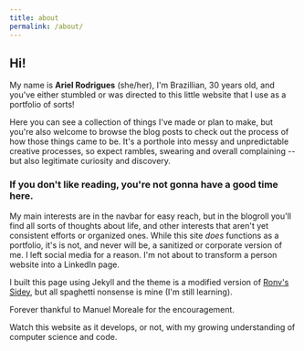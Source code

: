 ```yaml
---
title: about
permalink: /about/
---
```


## Hi!

My name is **Ariel Rodrigues** (she/her), I'm Brazillian, 30 years old, and you've either stumbled or was directed to this little website that I use as a portfolio of sorts!

Here you can see a collection of things I've made or plan to make, but you're also welcome to browse the blog posts to check out the process of how those things came to be. It's a porthole into messy and unpredictable creative processes, so expect rambles, swearing and overall complaining -- but also legitimate curiosity and discovery.

### If you don't like reading, you're not gonna have a good time here.

My main interests are in the navbar for easy reach, but in the blogroll you'll find all sorts of thoughts about life, and other interests that aren't yet consistent efforts or organized ones. While this site *does* functions as a portfolio, it's is not, and never will be, a sanitized or corporate version of me. I left social media for a reason. I'm not about to transform a person website into a LinkedIn page.

I built this page using Jekyll and the theme is a modified version of <a href ="https://github.com/ronv/sidey">Ronv's Sidey</a>, but all spaghetti nonsense is mine (I'm still learning).

Forever thankful to Manuel Moreale for the encouragement.

Watch this website as it develops, or not, with my growing understanding of computer science and code.
